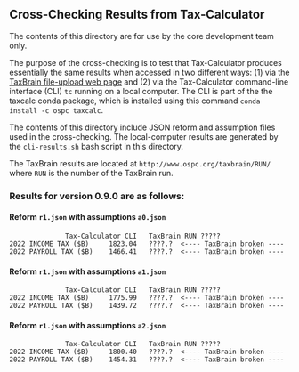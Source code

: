 ## Cross-Checking Results from Tax-Calculator

The contents of this directory are for use by the core development
team only.

The purpose of the cross-checking is to test that Tax-Calculator
produces essentially the same results when accessed in two different
ways: (1) via the [TaxBrain file-upload web
page](http://www.ospc.org/taxbrain/file/) and (2) via the
Tax-Calculator command-line interface (CLI) `tc` running on a local
computer.  The CLI is part of the the taxcalc conda package, which
is installed using this command `conda install -c ospc taxcalc`.

The contents of this directory include JSON reform and assumption
files used in the cross-checking.  The local-computer results are
generated by the `cli-results.sh` bash script in this directory.

The TaxBrain results are located at `http://www.ospc.org/taxbrain/RUN/`
where `RUN` is the number of the TaxBrain run.

### Results for version 0.9.0 are as follows:

#### Reform `r1.json` with assumptions `a0.json`
```
              Tax-Calculator CLI   TaxBrain RUN ?????
2022 INCOME TAX ($B)     1823.04   ????.?  <---- TaxBrain broken ----
2022 PAYROLL TAX ($B)    1466.41   ????.?  <---- TaxBrain broken ----
```

#### Reform `r1.json` with assumptions `a1.json`
```
              Tax-Calculator CLI   TaxBrain RUN ?????
2022 INCOME TAX ($B)     1775.99   ????.?  <---- TaxBrain broken ----
2022 PAYROLL TAX ($B)    1439.72   ????.?  <---- TaxBrain broken ----
```

#### Reform `r1.json` with assumptions `a2.json`
```
              Tax-Calculator CLI   TaxBrain RUN ?????
2022 INCOME TAX ($B)     1800.40   ????.?  <---- TaxBrain broken ----
2022 PAYROLL TAX ($B)    1454.31   ????.?  <---- TaxBrain broken ----
```
